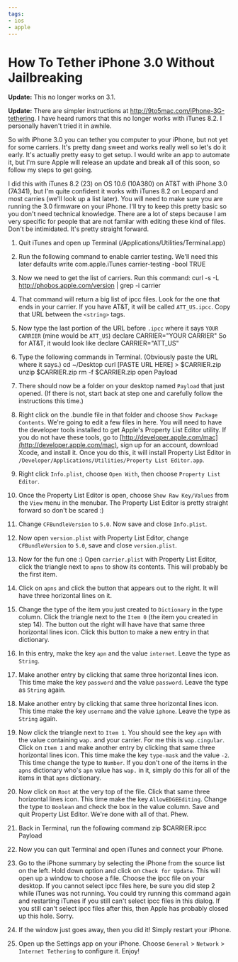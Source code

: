 ```yaml
---
tags:
- ios
- apple
---
```


# How To Tether iPhone 3.0 Without Jailbreaking

**Update:** This no longer works on 3.1.

**Update:** There are simpler instructions at <http://9to5mac.com/iPhone-3G-tethering>. I have heard rumors that this no longer works with iTunes 8.2. I personally haven't tried it in awhile.

So with iPhone 3.0 you can tether you computer to your iPhone, but not yet for some carriers. It's pretty dang sweet and works really well so let's do it early. It's actually pretty easy to get setup. I would write an app to automate it, but I'm sure Apple will release an update and break all of this soon, so follow my steps to get going.

I did this with iTunes 8.2 (23) on OS 10.6 (10A380) on AT&T with iPhone 3.0 (7A341), but I'm quite confident it works with iTunes 8.2 on Leopard and most carries (we'll look up a list later). You will need to make sure you are running the 3.0 firmware on your iPhone. I'll try to keep this pretty basic so you don't need technical knowledge. There are a lot of steps because I am very specific for people that are not familar with editing these kind of files. Don't be intimidated. It's pretty straight forward.

1. Quit iTunes and open up Terminal (/Applications/Utilities/Terminal.app)

2. Run the following command to enable carrier testing. We'll need this later
        defaults write com.apple.iTunes carrier-testing -bool TRUE

3. Now we need to get the list of carriers. Run this command:
        curl -s -L http://phobos.apple.com/version | grep -i carrier

4. That command will return a big list of ipcc files. Look for the one that ends in your carrier. If you have AT&T, it will be called `ATT_US.ipcc`. Copy that URL between the `<string>` tags.

5. Now type the last portion of the URL before `.ipcc` where it says `YOUR CARRIER` (mine would be `ATT_US`)
        declare CARRIER="YOUR CARRIER"
    So for AT&T, it would look like
        declare CARRIER="ATT_US"

6. Type the following commands in Terminal. (Obviously paste the URL where it says.)
        cd ~/Desktop
        curl [PASTE URL HERE] > $CARRIER.zip
        unzip $CARRIER.zip
        rm -f $CARRIER.zip
        open Payload

7. There should now be a folder on your desktop named `Payload` that just opened. (If there is not, start back at step one and carefully follow the instructions this time.)

8. Right click on the .bundle file in that folder and choose `Show Package Contents`. We're going to edit a few files in here. You will need to have the developer tools installed to get Apple's Property List Editor utility. If you do not have these tools, go to [http://developer.apple.com/mac](http://developer.apple.com/mac), sign up for an account, download Xcode, and install it. Once you do this, it will install Property List Editor in `/Developer/Applications/Utilities/Property List Editor.app`.

9. Right click `Info.plist`, choose `Open With`, then choose `Property List Editor`.

10. Once the Property List Editor is open, choose `Show Raw Key/Values` from the `View` menu in the menubar. The Property List Editor is pretty straight forward so don't be scared :)

11. Change `CFBundleVersion` to `5.0`. Now save and close `Info.plist`.

12. Now open `version.plist` with Property List Editor, change `CFBundleVersion` to `5.0`, save and close `version.plist`.

13. Now for the fun one :) Open `carrier.plist` with Property List Editor, click the triangle next to `apns` to show its contents. This will probably be the first item.

14. Click on `apns` and click the button that appears out to the right. It will have three horizontal lines on it.

15. Change the type of the item you just created to `Dictionary` in the type column. Click the triangle next to the `Item 0` (the item you created in step 14). The button out the right will have have that same three horizontal lines icon. Click this button to make a new entry in that dictionary.

16. In this entry, make the key `apn` and the value `internet`. Leave the type as `String`.

17. Make another entry by clicking that same three horizontal lines icon. This time make the key `password` and the value `password`. Leave the type as `String` again.

18. Make another entry by clicking that same three horizontal lines icon. This time make the key `username` and the value `iphone`. Leave the type as `String` again.

19. Now click the triangle next to `Item 1`. You should see the key `apn` with the value containing `wap.` and your carrier. For me this is `wap.cingular`. Click on `Item 1` and make another entry by clicking that same three horizontal lines icon. This time make the key `type-mask` and the value `-2`. This time change the type to `Number`. If you don't one of the items in the `apns` dictionary who's `apn` value has `wap.` in it, simply do this for all of the items in that `apns` dictionary.

20. Now click on `Root` at the very top of the file. Click that same three horizontal lines icon. This time make the key `AllowEDGEEditing`. Change the type to `Boolean` and check the box in the value column. Save and quit Property List Editor. We're done with all of that. Phew.

21. Back in Terminal, run the following command
        zip $CARRIER.ipcc Payload

22. Now you can quit Terminal and open iTunes and connect your iPhone.

23. Go to the iPhone summary by selecting the iPhone from the source list on the left. Hold down option and click on `Check for Update`. This will open up a window to choose a file. Choose the ipcc file on your desktop. If you cannot select ipcc files here, be sure you did step 2 while iTunes was not running. You could try running this command again and restarting iTunes if you still can't select ipcc files in this dialog. If you still can't select ipcc files after this, then Apple has probably closed up this hole. Sorry.

24. If the window just goes away, then you did it! Simply restart your iPhone.

25. Open up the Settings app on your iPhone. Choose `General` > `Network` > `Internet Tethering` to configure it. Enjoy!

